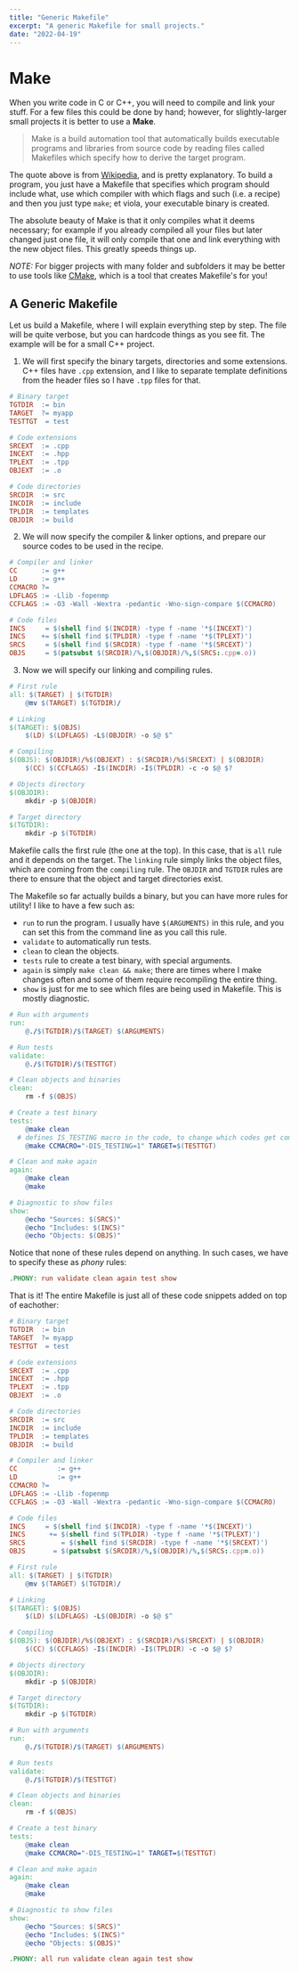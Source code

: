 ```yaml
---
title: "Generic Makefile"
excerpt: "A generic Makefile for small projects."
date: "2022-04-19"
---
```


# Make

When you write code in C or C++, you will need to compile and link your stuff. For a few files this could be done by hand; however, for slightly-larger small projects it is better to use a **Make**.

> Make is a build automation tool that automatically builds executable programs and libraries from source code by reading files called Makefiles which specify how to derive the target program.

The quote above is from [Wikipedia](<https://en.wikipedia.org/wiki/Make_(software)>), and is pretty explanatory. To build a program, you just have a Makefile that specifies which program should include what, use which compiler with which flags and such (i.e. a recipe) and then you just type `make`; et viola, your executable binary is created.

The absolute beauty of Make is that it only compiles what it deems necessary; for example if you already compiled all your files but later changed just one file, it will only compile that one and link everything with the new object files. This greatly speeds things up.

_NOTE:_ For bigger projects with many folder and subfolders it may be better to use tools like [CMake](https://cmake.org/), which is a tool that creates Makefile's for you!

## A Generic Makefile

Let us build a Makefile, where I will explain everything step by step. The file will be quite verbose, but you can hardcode things as you see fit. The example will be for a small C++ project.

1. We will first specify the binary targets, directories and some extensions. C++ files have `.cpp` extension, and I like to separate template definitions from the header files so I have `.tpp` files for that.

```makefile
# Binary target
TGTDIR  := bin
TARGET  ?= myapp
TESTTGT  = test

# Code extensions
SRCEXT	:= .cpp
INCEXT	:= .hpp
TPLEXT	:= .tpp
OBJEXT	:= .o

# Code directories
SRCDIR	:= src
INCDIR	:= include
TPLDIR  := templates
OBJDIR	:= build
```

2. We will now specify the compiler & linker options, and prepare our source codes to be used in the recipe.

```makefile
# Compiler and linker
CC      := g++
LD      := g++
CCMACRO ?=
LDFLAGS	:= -Llib -fopenmp
CCFLAGS	:= -O3 -Wall -Wextra -pedantic -Wno-sign-compare $(CCMACRO)

# Code files
INCS     = $(shell find $(INCDIR) -type f -name '*$(INCEXT)')
INCS    += $(shell find $(TPLDIR) -type f -name '*$(TPLEXT)')
SRCS     = $(shell find $(SRCDIR) -type f -name '*$(SRCEXT)')
OBJS     = $(patsubst $(SRCDIR)/%,$(OBJDIR)/%,$(SRCS:.cpp=.o))
```

3. Now we will specify our linking and compiling rules.

```makefile
# First rule
all: $(TARGET) | $(TGTDIR)
	@mv $(TARGET) $(TGTDIR)/

# Linking
$(TARGET): $(OBJS)
	$(LD) $(LDFLAGS) -L$(OBJDIR) -o $@ $^

# Compiling
$(OBJS): $(OBJDIR)/%$(OBJEXT) : $(SRCDIR)/%$(SRCEXT) | $(OBJDIR)
	$(CC) $(CCFLAGS) -I$(INCDIR) -I$(TPLDIR) -c -o $@ $?

# Objects directory
$(OBJDIR):
	mkdir -p $(OBJDIR)

# Target directory
$(TGTDIR):
	mkdir -p $(TGTDIR)
```

Makefile calls the first rule (the one at the top). In this case, that is `all` rule and it depends on the target. The `linking` rule simply links the object files, which are coming from the `compiling` rule. The `OBJDIR` and `TGTDIR` rules are there to ensure that the object and target directories exist.

The Makefile so far actually builds a binary, but you can have more rules for utility! I like to have a few such as:

- `run` to run the program. I usually have `$(ARGUMENTS)` in this rule, and you can set this from the command line as you call this rule.
- `validate` to automatically run tests.
- `clean` to clean the objects.
- `tests` rule to create a test binary, with special arguments.
- `again` is simply `make clean && make`; there are times where I make changes often and some of them require recompiling the entire thing.
- `show` is just for me to see which files are being used in Makefile. This is mostly diagnostic.

```makefile
# Run with arguments
run:
	@./$(TGTDIR)/$(TARGET) $(ARGUMENTS)

# Run tests
validate:
	@./$(TGTDIR)/$(TESTTGT)

# Clean objects and binaries
clean:
	rm -f $(OBJS)

# Create a test binary
tests:
	@make clean
  # defines IS_TESTING macro in the code, to change which codes get compiled
	@make CCMACRO="-DIS_TESTING=1" TARGET=$(TESTTGT)

# Clean and make again
again:
	@make clean
	@make

# Diagnostic to show files
show:
	@echo "Sources: $(SRCS)"
	@echo "Includes: $(INCS)"
	@echo "Objects: $(OBJS)"
```

Notice that none of these rules depend on anything. In such cases, we have to specify these as _phony_ rules:

```makefile
.PHONY: run validate clean again test show
```

That is it! The entire Makefile is just all of these code snippets added on top of eachother:

```makefile
# Binary target
TGTDIR  := bin
TARGET  ?= myapp
TESTTGT  = test

# Code extensions
SRCEXT	:= .cpp
INCEXT	:= .hpp
TPLEXT	:= .tpp
OBJEXT	:= .o

# Code directories
SRCDIR	:= src
INCDIR	:= include
TPLDIR  := templates
OBJDIR	:= build

# Compiler and linker
CC			:= g++
LD			:= g++
CCMACRO ?=
LDFLAGS	:= -Llib -fopenmp
CCFLAGS	:= -O3 -Wall -Wextra -pedantic -Wno-sign-compare $(CCMACRO)

# Code files
INCS     = $(shell find $(INCDIR) -type f -name '*$(INCEXT)')
INCS 	  += $(shell find $(TPLDIR) -type f -name '*$(TPLEXT)')
SRCS		 = $(shell find $(SRCDIR) -type f -name '*$(SRCEXT)')
OBJS	   = $(patsubst $(SRCDIR)/%,$(OBJDIR)/%,$(SRCS:.cpp=.o))

# First rule
all: $(TARGET) | $(TGTDIR)
	@mv $(TARGET) $(TGTDIR)/

# Linking
$(TARGET): $(OBJS)
	$(LD) $(LDFLAGS) -L$(OBJDIR) -o $@ $^

# Compiling
$(OBJS): $(OBJDIR)/%$(OBJEXT) : $(SRCDIR)/%$(SRCEXT) | $(OBJDIR)
	$(CC) $(CCFLAGS) -I$(INCDIR) -I$(TPLDIR) -c -o $@ $?

# Objects directory
$(OBJDIR):
	mkdir -p $(OBJDIR)

# Target directory
$(TGTDIR):
	mkdir -p $(TGTDIR)

# Run with arguments
run:
	@./$(TGTDIR)/$(TARGET) $(ARGUMENTS)

# Run tests
validate:
	@./$(TGTDIR)/$(TESTTGT)

# Clean objects and binaries
clean:
	rm -f $(OBJS)

# Create a test binary
tests:
	@make clean
	@make CCMACRO="-DIS_TESTING=1" TARGET=$(TESTTGT)

# Clean and make again
again:
	@make clean
	@make

# Diagnostic to show files
show:
	@echo "Sources: $(SRCS)"
	@echo "Includes: $(INCS)"
	@echo "Objects: $(OBJS)"

.PHONY: all run validate clean again test show
```
